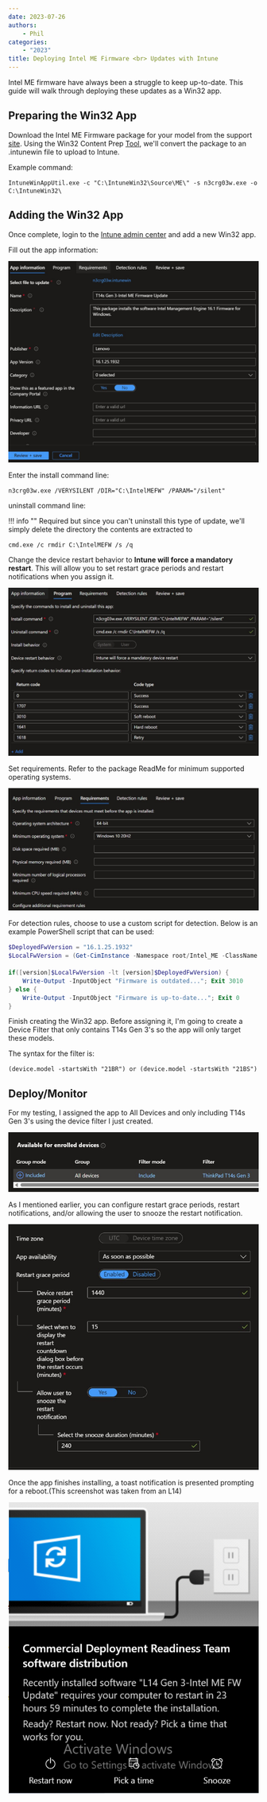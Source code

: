 ```yaml
---
date: 2023-07-26
authors:
    - Phil
categories:
    - "2023"
title: Deploying Intel ME Firmware <br> Updates with Intune
---
```


Intel ME firmware have always been a struggle to keep up-to-date. This guide will walk through deploying these updates as a Win32 app.
<!-- more -->
## Preparing the Win32 App

Download the Intel ME Firmware package for your model from the support [site](https://pcsupport.lenovo.com). Using the Win32 Content Prep [Tool](https://github.com/Microsoft/Microsoft-Win32-Content-Prep-Tool), we'll convert the package to an .intunewin file to upload to Intune.

Example command:

```dos
IntuneWinAppUtil.exe -c "C:\IntuneWin32\Source\ME\" -s n3crg03w.exe -o C:\IntuneWin32\
```

## Adding the Win32 App

Once complete, login to the [Intune admin center](https://intune.microsoft.com/#view/Microsoft_Intune_DeviceSettings/AppsWindowsMenu/~/windowsApps) and add a new Win32 app.

Fill out the app information:

![AppInfo](img/2023/update_intel_mefw/image1.jpg)

Enter the install command line:

```dos
n3crg03w.exe /VERYSILENT /DIR="C:\IntelMEFW" /PARAM="/silent"
```

uninstall command line:

!!! info ""
    Required but since you can't uninstall this type of update, we'll simply delete the directory the contents are extracted to

```dos
cmd.exe /c rmdir C:\IntelMEFW /s /q
```

Change the device restart behavior to **Intune will force a mandatory restart**. This will allow you to set restart grace periods and restart notifications when you assign it.

![ProgramInfo](img/2023/update_intel_mefw/image2.jpg)

Set requirements. Refer to the package ReadMe for minimum supported operating systems.

![Requirements](img/2023/update_intel_mefw/image3.jpg)

For detection rules, choose to use a custom script for detection. Below is an example PowerShell script that can be used:

```powershell
$DeployedFwVersion = "16.1.25.1932"
$LocalFwVersion = (Get-CimInstance -Namespace root/Intel_ME -ClassName ME_System).FWVersion

if([version]$LocalFwVersion -lt [version]$DeployedFwVersion) {
    Write-Output -InputObject "Firmware is outdated..."; Exit 3010
} else {
    Write-Output -InputObject "Firmware is up-to-date..."; Exit 0
}
```

Finish creating the Win32 app. Before assigning it, I'm going to create a Device Filter that only contains T14s Gen 3's so the app will only target these models.

The syntax for the filter is:

```dos
(device.model -startsWith "21BR") or (device.model -startsWith "21BS")
```

## Deploy/Monitor

For my testing, I assigned the app to All Devices and only including T14s Gen 3's using the device filter I just created.

![Assignment](img/2023/update_intel_mefw/image4.jpg)

As I mentioned earlier, you can configure restart grace periods, restart notifications, and/or allowing the user to snooze the restart notification.

![Assignment](img/2023/update_intel_mefw/image5.jpg)

Once the app finishes installing, a toast notification is presented prompting for a reboot.(This screenshot was taken from an L14)

![ToastNotification](img/2023/update_intel_mefw/image6.jpg)

